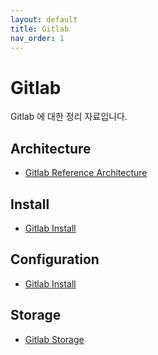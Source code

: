 ```yaml
---
layout: default
title: Gitlab
nav_order: 1
---
```


# Gitlab

Gitlab 에 대한 정리 자료입니다.

## Architecture
- [Gitlab Reference Architecture](gitlab/gitlab_ref_architecture)

## Install
- [Gitlab Install](gitlab/gitlab_install)

## Configuration
- [Gitlab Install](gitlab/gitlab_config)

## Storage
- [Gitlab Storage](gitlab/gitlab_storage)